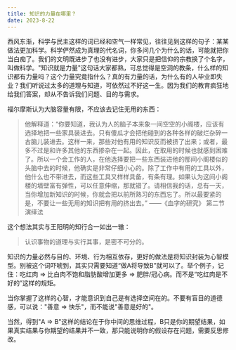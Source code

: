 ```yaml
---
title: 知识的力量在哪里？
date: 2023-8-22
---
```


西风东渐，科学与民主这样的词已经和空气一样常见，往往见到这样的句子：某某做法更加科学。科学俨然成为真理的代名词，你多问几个为什么的话，可能就把你当白痴了。我们的文明既进步了也没有进步，大家只是把信仰的宗教换了个名字，叫做科学。"知识就是力量"这句话大家都熟，可总觉得是空洞的教条，什么样的知识都有力量吗？这个力量究竟指什么？真的有力量的话，为什么有的人毕业即失业？我们听说过太多的道理与知道，可依然过不好这一生。因为我们的教育疯狂地给我们答案，却从不告诉我们问题、目的与需求。

福尔摩斯认为大脑容量有限，不应该去记住无用的东西：

>他解释道：“你要知道，我认为人的脑子本来象一间空空的小阁楼，应该有选择地把一些家具装进去。只有傻瓜才会把他碰到的各种各样的破烂杂碎一古脑儿装进去。这样一来，那些对他有用的知识反而被挤了出来；或者，最多不过是和许多其他的东西掺杂在一起。因此，在取用的时候也就感到困难了。所以一个会工作的人，在他选择要把一些东西装进他的那间小阁楼似的头脑中去的时候，他确实是非常仔细小心的。除了工作中有用的工具以外，他什么也不带进去，而这些工具又样样具备，有条有理。如果认为这间小阁楼的墙壁富有弹性，可以任意伸缩，那就错了。请相信我的话，总有一天，当你增加新知识的时候，你就会把以前所熟习的东西忘了。所以最要紧的是，不要让一些无用的知识把有用的挤出去。”
>——《血字的研究》 第二节 演绎法

这个想法其实与王阳明的知行合一如出一辙：

> 认识事物的道理与实行其事，是密不可分的。

知识的力量必然与目的、环境、行为相互依存，更好的做法是将知识封装为心智模型。别被这个词吓唬到，其实只需要知道“做A将导致B”就可以了。举个例子，记住：吃红肉 => 比白肉不饱和脂肪酸增加更多 => 肥胖/冠心病。而不是“吃红肉是不好的”这样的规矩。

当你掌握了这样的心智，才能意识到自己是有选择空间在的。不要有盲目的道德感，可以说："善意 => 快乐"，而不能说"善意是好的"。

当然，得到"A => B"这样的结论在于你中间的思维过程，B只是你的期望结果，如果真实结果与你期望的结果并不一致，那只能说明你的假设存在问题，需要反思修改。